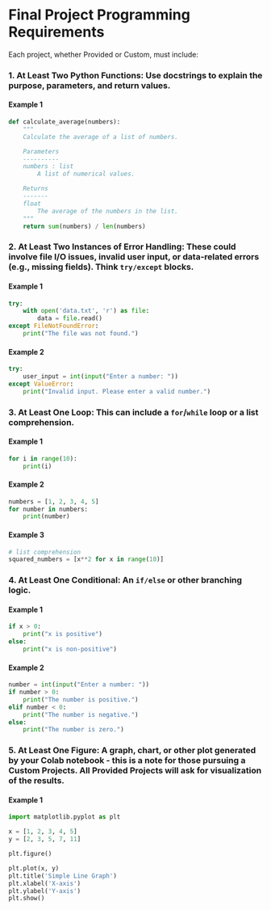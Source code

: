 # **Final Project Programming Requirements**

Each project, whether Provided or Custom, must include:

### 1. **At Least Two Python Functions**: Use docstrings to explain the purpose, parameters, and return values.

#### Example 1
```python
def calculate_average(numbers):
    """
    Calculate the average of a list of numbers.

    Parameters
    ----------
    numbers : list
        A list of numerical values.

    Returns
    -------
    float
        The average of the numbers in the list.
    """
    return sum(numbers) / len(numbers)
```

### 2. **At Least Two Instances of Error Handling**: These could involve file I/O issues, invalid user input, or data-related errors (e.g., missing fields). Think `try/except` blocks.

#### Example 1

```python
try:
    with open('data.txt', 'r') as file:
        data = file.read()
except FileNotFoundError:
    print("The file was not found.")
```

#### Example 2
```python
try:
    user_input = int(input("Enter a number: "))
except ValueError:
    print("Invalid input. Please enter a valid number.")
```

### 3. **At Least One Loop**: This can include a `for`/`while` loop or a list comprehension.

#### Example 1
```python
for i in range(10):
    print(i)
```

#### Example 2
```python
numbers = [1, 2, 3, 4, 5]
for number in numbers:
    print(number)
```

#### Example 3
```python
# list comprehension
squared_numbers = [x**2 for x in range(10)]
```

### 4. **At Least One Conditional**: An `if/else` or other branching logic.

#### Example 1
```python
if x > 0:
    print("x is positive")
else:
    print("x is non-positive")
```

#### Example 2
```python
number = int(input("Enter a number: "))
if number > 0:
    print("The number is positive.")
elif number < 0:
    print("The number is negative.")
else:
    print("The number is zero.")
```

### 5. **At Least One Figure**: A graph, chart, or other plot generated by your Colab notebook - this is a note for those pursuing a Custom Projects. All Provided Projects will ask for visualization of the results.

#### Example 1
```python
import matplotlib.pyplot as plt

x = [1, 2, 3, 4, 5]
y = [2, 3, 5, 7, 11]

plt.figure()

plt.plot(x, y)
plt.title('Simple Line Graph')
plt.xlabel('X-axis')
plt.ylabel('Y-axis')
plt.show()
```

